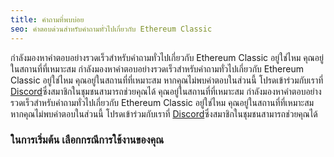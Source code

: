 ```yaml
---
title: คำถามที่พบบ่อย
seo: คำตอบด่วนสำหรับคำถามทั่วไปเกี่ยวกับ Ethereum Classic
---
```


กำลังมองหาคำตอบอย่างรวดเร็วสำหรับคำถามทั่วไปเกี่ยวกับ Ethereum Classic อยู่ใช่ไหม คุณอยู่ในสถานที่ที่เหมาะสม กำลังมองหาคำตอบอย่างรวดเร็วสำหรับคำถามทั่วไปเกี่ยวกับ Ethereum Classic อยู่ใช่ไหม คุณอยู่ในสถานที่ที่เหมาะสม หากคุณไม่พบคำตอบในส่วนนี้ โปรดเข้าร่วมกับเราที่ [Discord](https://ethereumclassic.org/discord)ซึ่งสมาชิกในชุมชนสามารถช่วยคุณได้ คุณอยู่ในสถานที่ที่เหมาะสม กำลังมองหาคำตอบอย่างรวดเร็วสำหรับคำถามทั่วไปเกี่ยวกับ Ethereum Classic อยู่ใช่ไหม คุณอยู่ในสถานที่ที่เหมาะสม หากคุณไม่พบคำตอบในส่วนนี้ โปรดเข้าร่วมกับเราที่ [Discord](https://ethereumclassic.org/discord)ซึ่งสมาชิกในชุมชนสามารถช่วยคุณได้

### ในการเริ่มต้น เลือกกรณีการใช้งานของคุณ
